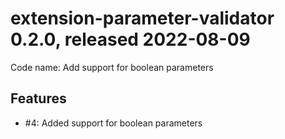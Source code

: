 # extension-parameter-validator 0.2.0, released 2022-08-09

Code name: Add support for boolean parameters

## Features

* #4: Added support for boolean parameters
